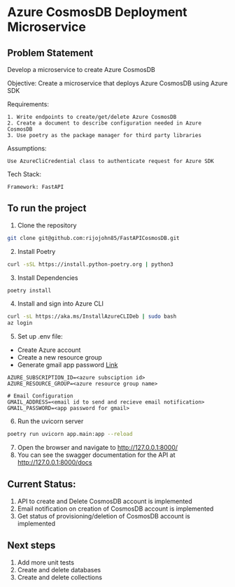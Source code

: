 # Azure CosmosDB Deployment Microservice

## Problem Statement

Develop a microservice to create Azure CosmosDB

Objective: Create a microservice that deploys Azure CosmosDB using Azure SDK

Requirements:

    1. Write endpoints to create/get/delete Azure CosmosDB
    2. Create a document to describe configuration needed in Azure CosmosDB
    3. Use poetry as the package manager for third party libraries

Assumptions:

    Use AzureCliCredential class to authenticate request for Azure SDK

Tech Stack:

    Framework: FastAPI

## To run the project

1. Clone the repository
```bash
git clone git@github.com:rijojohn85/FastAPICosmosDB.git
```
2. Install Poetry
```bash
curl -sSL https://install.python-poetry.org | python3 
```
3. Install Dependencies
```bash
poetry install
```
4. Install and sign into Azure CLI
```bash
curl -sL https://aka.ms/InstallAzureCLIDeb | sudo bash
az login
````
5. Set up .env file:
 - Create Azure account
 - Create a new resource group
 - Generate gmail app password [Link](https://support.google.com/mail/answer/185833?hl=en)
```
AZURE_SUBSCRIPTION_ID=<azure subsciption id>
AZURE_RESOURCE_GROUP=<azure resource group name>

# Email Configuration
GMAIL_ADDRESS=<email id to send and recieve email notification>
GMAIL_PASSWORD=<app password for gmail> 
```
6. Run the uvicorn server
```bash
poetry run uvicorn app.main:app --reload
```
7. Open the browser and navigate to http://127.0.0.1:8000/
8. You can see the swagger documentation for the API at http://127.0.0.1:8000/docs

## Current Status:

1. API to create and Delete CosmosDB account is implemented
2. Email notification on creation of CosmosDB account is implemented
3. Get status of provisioning/deletion of CosmosDB account is implemented

## Next steps
1. Add more unit tests
2. Create and delete databases
3. Create and delete collections